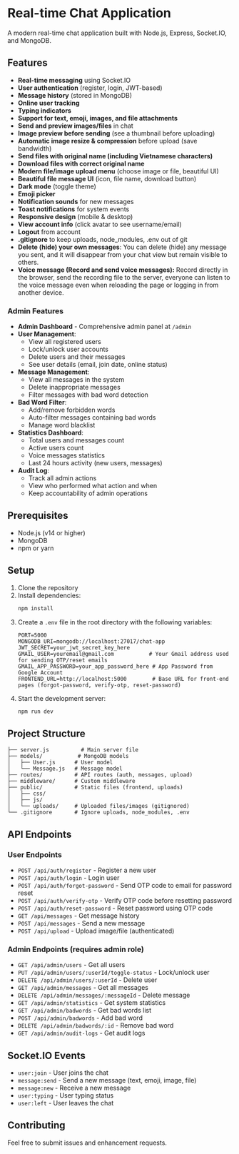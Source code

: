 # Real-time Chat Application

A modern real-time chat application built with Node.js, Express, Socket.IO, and MongoDB.

## Features

- **Real-time messaging** using Socket.IO
- **User authentication** (register, login, JWT-based)
- **Message history** (stored in MongoDB)
- **Online user tracking**
- **Typing indicators**
- **Support for text, emoji, images, and file attachments**
- **Send and preview images/files** in chat
- **Image preview before sending** (see a thumbnail before uploading)
- **Automatic image resize & compression** before upload (save bandwidth)
- **Send files with original name (including Vietnamese characters)**
- **Download files with correct original name**
- **Modern file/image upload menu** (choose image or file, beautiful UI)
- **Beautiful file message UI** (icon, file name, download button)
- **Dark mode** (toggle theme)
- **Emoji picker**
- **Notification sounds** for new messages
- **Toast notifications** for system events
- **Responsive design** (mobile & desktop)
- **View account info** (click avatar to see username/email)
- **Logout** from account
- **.gitignore** to keep uploads, node_modules, .env out of git
- **Delete (hide) your own messages**: You can delete (hide) any message you sent, and it will disappear from your chat view but remain visible to others.
- **Voice message (Record and send voice messages):** Record directly in the browser, send the recording file to the server, everyone can listen to the voice message even when reloading the page or logging in from another device.

### Admin Features

- **Admin Dashboard** - Comprehensive admin panel at `/admin`
- **User Management**:
  - View all registered users
  - Lock/unlock user accounts
  - Delete users and their messages
  - See user details (email, join date, online status)
- **Message Management**:
  - View all messages in the system
  - Delete inappropriate messages
  - Filter messages with bad word detection
- **Bad Word Filter**:
  - Add/remove forbidden words
  - Auto-filter messages containing bad words
  - Manage word blacklist
- **Statistics Dashboard**:
  - Total users and messages count
  - Active users count
  - Voice messages statistics
  - Last 24 hours activity (new users, messages)
- **Audit Log**:
  - Track all admin actions
  - View who performed what action and when
  - Keep accountability of admin operations

## Prerequisites

- Node.js (v14 or higher)
- MongoDB
- npm or yarn

## Setup

1. Clone the repository
2. Install dependencies:
   ```bash
   npm install
   ```
3. Create a `.env` file in the root directory with the following variables:
   ```
   PORT=5000
   MONGODB_URI=mongodb://localhost:27017/chat-app
   JWT_SECRET=your_jwt_secret_key_here
   GMAIL_USER=youremail@gmail.com           # Your Gmail address used for sending OTP/reset emails
   GMAIL_APP_PASSWORD=your_app_password_here # App Password from Google Account
   FRONTEND_URL=http://localhost:5000        # Base URL for front-end pages (forgot-password, verify-otp, reset-password)
   ```
4. Start the development server:
   ```bash
   npm run dev
   ```

## Project Structure

```
├── server.js          # Main server file
├── models/           # MongoDB models
│   ├── User.js      # User model
│   └── Message.js   # Message model
├── routes/          # API routes (auth, messages, upload)
├── middleware/      # Custom middleware
├── public/          # Static files (frontend, uploads)
│   ├── css/
│   ├── js/
│   └── uploads/     # Uploaded files/images (gitignored)
└── .gitignore       # Ignore uploads, node_modules, .env
```

## API Endpoints

### User Endpoints
- `POST /api/auth/register` - Register a new user
- `POST /api/auth/login` - Login user
- `POST /api/auth/forgot-password` - Send OTP code to email for password reset
- `POST /api/auth/verify-otp` - Verify OTP code before resetting password
- `POST /api/auth/reset-password` - Reset password using OTP code
- `GET /api/messages` - Get message history
- `POST /api/messages` - Send a new message
- `POST /api/upload` - Upload image/file (authenticated)

### Admin Endpoints (requires admin role)
- `GET /api/admin/users` - Get all users
- `PUT /api/admin/users/:userId/toggle-status` - Lock/unlock user
- `DELETE /api/admin/users/:userId` - Delete user
- `GET /api/admin/messages` - Get all messages
- `DELETE /api/admin/messages/:messageId` - Delete message
- `GET /api/admin/statistics` - Get system statistics
- `GET /api/admin/badwords` - Get bad words list
- `POST /api/admin/badwords` - Add bad word
- `DELETE /api/admin/badwords/:id` - Remove bad word
- `GET /api/admin/audit-logs` - Get audit logs

## Socket.IO Events

- `user:join` - User joins the chat
- `message:send` - Send a new message (text, emoji, image, file)
- `message:new` - Receive a new message
- `user:typing` - User typing status
- `user:left` - User leaves the chat

## Contributing

Feel free to submit issues and enhancement requests. 